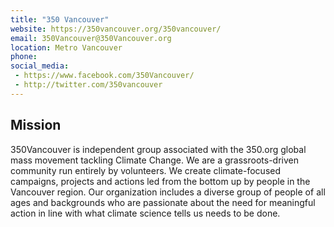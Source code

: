 ```yaml
---
title: "350 Vancouver"
website: https://350vancouver.org/350vancouver/
email: 350Vancouver@350Vancouver.org
location: Metro Vancouver
phone: 
social_media: 
 - https://www.facebook.com/350Vancouver/
 - http://twitter.com/350vancouver
---
```


## Mission

350Vancouver is independent group associated with the 350.org global mass movement tackling Climate Change. We are a grassroots-driven community run entirely by volunteers. We create climate-focused campaigns, projects and actions led from the bottom up by people in the Vancouver region. Our organization includes a diverse group of people of all ages and backgrounds who are passionate about the need for meaningful action in line with what climate science tells us needs to be done.

